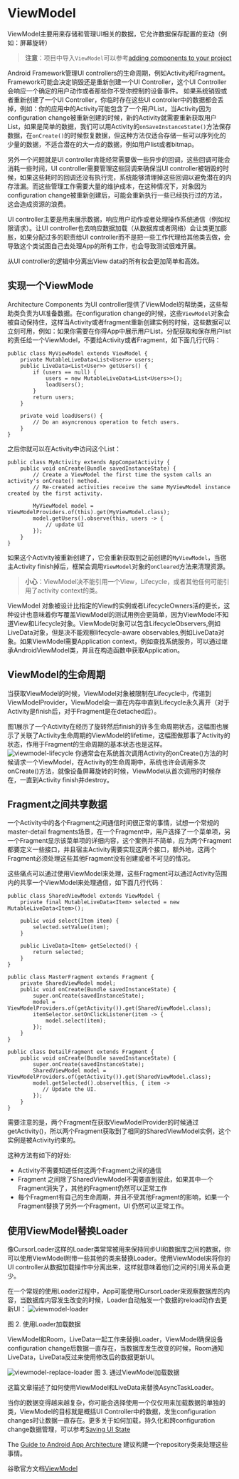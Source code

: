 
# ViewModel
ViewModel主要用来存储和管理UI相关的数据，它允许数据保存配置的变动（例如：屏幕旋转）
> **注意**：项目中导入`ViewModel`可以参考[adding components to your project](https://developer.android.com/topic/libraries/architecture/adding-components.html)

Android Framework管理UI controllers的生命周期，例如Activity和Fragment。Framework可能会决定销毁还是重新创建一个UI Controller，这个UI Controller会响应一个确定的用户动作或者那些你不受你控制的设备事件。
如果系统销毁或者重新创建了一个UI Controller，你临时存在这些UI controller中的数据都会丢掉，例如：你的应用中的Activity可能包含了一个用户List，当Activity因为configuration change被重新创建的时候，新的Activity就需要重新获取用户List，如果是简单的数据，我们可以用Activity的`onSaveInstanceState()`方法保存数据，在`onCreate()`的时候恢复数据，但这种方法仅适合存储一些可以序列化的少量的数据，不适合潜在的大一点的数据，例如用户list或者bitmap。

另外一个问题就是UI controller肯能经常需要做一些异步的回调，这些回调可能会消耗一些时间，UI controller需要管理这些回调来确保当UI controller被销毁的时候，如果这些耗时的回调还没有执行完，系统能够清理掉这些回调以避免潜在的内存泄漏。而这些管理工作需要大量的维护成本，在这种情况下，对象因为configuration change被重新创建后，可能会重新执行一些已经执行过的方法，这会造成资源的浪费。

UI controller主要是用来展示数据，响应用户动作或者处理操作系统通信（例如权限请求）。让UI controller也去响应数据加载（从数据库或者网络）会让类更加膨胀，如果分配过多的职责给UI controller而不是把一些工作代理给其他类去做，会导致这个类试图自己去处理App的所有工作，也会导致测试很难开展。

从UI controller的逻辑中分离出View data的所有权会更加简单和高效。

## 实现一个ViewMode
Architecture Components 为UI controller提供了ViewModel的帮助类，这些帮助类负责为UI准备数据。在configuration change的时候，这些`ViewModel`对象会被自动保持住，这样当Activity或者fragment重新创建实例的时候，这些数据可以立刻可用，例如：如果你需要在你得App中展示用户List，分配获取和保存用户list的责任给一个ViewModel，不要给Activity或者Fragment，如下面几行代码：

```
public class MyViewModel extends ViewModel {
    private MutableLiveData<List<User>> users;
    public LiveData<List<User>> getUsers() {
        if (users == null) {
            users = new MutableLiveData<List<Users>>();
            loadUsers();
        }
        return users;
    }

    private void loadUsers() {
        // Do an asyncronous operation to fetch users.
    }
}
```
之后你就可以在Activity中访问这个List：

```
public class MyActivity extends AppCompatActivity {
    public void onCreate(Bundle savedInstanceState) {
        // Create a ViewModel the first time the system calls an activity's onCreate() method.
        // Re-created activities receive the same MyViewModel instance created by the first activity.

        MyViewModel model = ViewModelProviders.of(this).get(MyViewModel.class);
        model.getUsers().observe(this, users -> {
            // update UI
        });
    }
}
```
如果这个Activity被重新创建了，它会重新获取到之前创建的`MyViewModel`，当宿主Activity finish掉后，框架会调用`ViewModel`对象的`onCleared`方法来清理资源。
> **小心**：ViewModel决不能引用一个View，Lifecycle，或者其他任何可能引用了activity context的类。

ViewModel 对象被设计比指定的View的实例或者LifecycleOwners活的更长，这种设计也意味着你写覆盖ViewModel的测试用例会更简单，因为ViewModel不知道View和Lifecycle对象。ViewModel对象可以包含LifecycleObservers,例如LiveData对象，但是决不能观察lifecycle-aware observables,例如LiveData对象。如果ViewModel需要Application context，例如查找系统服务，可以通过继承AndroidViewModel类，并且在构造函数中获取Application。

## ViewModel的生命周期
当获取ViewModel的时候，ViewModel对象被限制在Lifecycle中，传递到ViewModelProvider，ViewModel会一直在内存中直到Lifecycle永久离开（对于Activity是finish后，对于Fragment是在detached后）。

图1展示了一个Activity在经历了旋转然后finish的许多生命周期状态，这幅图也展示了关联了Activity生命周期的ViewModel的lifetime，这幅图做那事了Activity的状态，作用于Fragment的生命周期的基本状态也是这样。
![viewmodel-lifecycle](http://blog-1251624639.file.myqcloud.com/viewmodel-lifecycle.png)
你通常会在系统首次调用Activity的onCreate()方法的时候请求一个ViewModel，在Activity的生命周期中，系统也许会调用多次onCreate()方法，就像设备屏幕旋转的时候，ViewModel从首次调用的时候存在，一直到Activity finish并destroy。

## Fragment之间共享数据
一个Activity中的各个Fragment之间通信时间很正常的事情，试想一个常规的master-detail fragments场景，在一个Fragment中，用户选择了一个菜单项，另一个Fragment显示该菜单项的详细内容，这个案例并不简单，应为两个Fragment都要定义一些接口，并且宿主Activity需要实现这两个接口，额外地，这两个Fragment必须处理这些其他Fragment没有创建或者不可见的情况。

这些痛点可以通过使用ViewModel来处理，这些Fragment可以通过Activity范围内的共享一个ViewModel来处理通信，如下面几行代码：

```
public class SharedViewModel extends ViewModel {
    private final MutableLiveData<Item> selected = new MutableLiveData<Item>();

    public void select(Item item) {
        selected.setValue(item);
    }

    public LiveData<Item> getSelected() {
        return selected;
    }
}

public class MasterFragment extends Fragment {
    private SharedViewModel model;
    public void onCreate(Bundle savedInstanceState) {
        super.onCreate(savedInstanceState);
        model = ViewModelProviders.of(getActivity()).get(SharedViewModel.class);
        itemSelector.setOnClickListener(item -> {
            model.select(item);
        });
    }
}

public class DetailFragment extends Fragment {
    public void onCreate(Bundle savedInstanceState) {
        super.onCreate(savedInstanceState);
        SharedViewModel model = ViewModelProviders.of(getActivity()).get(SharedViewModel.class);
        model.getSelected().observe(this, { item ->
           // Update the UI.
        });
    }
}

```
需要注意的是，两个Fragment在获取ViewModelProvider的时候通过getActivity()，所以两个Fragment获取到了相同的SharedViewModel实例，这个实例是被Activity约束的。

这种方法有如下的好处:

- Activity不需要知道任何这两个Fragment之间的通信
- Fragment 之间除了SharedViewModel不需要直到彼此，如果其中一个Fragment消失了，其他的Fragment仍然可以正常工作
- 每个Fragment有自己的生命周期，并且不受其他Fragment的影响，如果一个Fragment替换了另外一个Fragment，UI 仍然可以正常工作。

## 使用ViewModel替换Loader
像CursorLoader这样的Loader类常常被用来保持同步UI和数据库之间的数据，你可以使用ViewModel附带一些其他的类来替换Loader。使用ViewModel来将你的UI controller从数据加载操作中分离出来，这样就意味着他们之间的引用关系会更少。

在一个常规的使用Loader过程中，App可能使用CursorLoader来观察数据库的内容，当数据库内容发生改变的时候，Loader自动触发一个数据的reload动作去更新UI：
![viewmodel-loader](http://blog-1251624639.file.myqcloud.com/viewmodel-loader.png)

图 2. 使用Loader加载数据

ViewModel和Room，LiveData一起工作来替换Loader，ViewModel确保设备configuration change后数据一直存在，当数据库发生改变的时候，Room通知LiveData，LiveData反过来使用修改后的数据更新UI。

![viewmodel-replace-loader](http://blog-1251624639.file.myqcloud.com/viewmodel-replace-loader.png)
图 3. 通过ViewModel加载数据

这篇文章描述了如何使用ViewModel和LiveData来替换AsyncTaskLoader。

当你的数据变得越来越复杂，你可能会选择使用一个仅仅用来加载数据的单独的类，ViewModel的目标就是概括UI Controller中的数据，发生configuration changes时让数据一直存在。更多关于如何加载，持久化和跨configuration change数据管理，可以参考[Saving UI State](https://developer.android.com/topic/libraries/architecture/saving-state.html)


The [Guide to Android App Architecture](https://developer.android.com/topic/libraries/architecture/guide.html#fetching_data) 建议构建一个repository类来处理这些事情。

谷歌官方文档[ViewModel](https://developer.android.com/topic/libraries/architecture/viewmodel.html)


